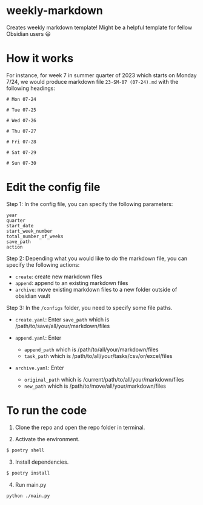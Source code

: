 # weekly-markdown

Creates weekly markdown template! Might be a helpful template for fellow Obsidian users 😃

# How it works
For instance, for week 7 in summer quarter of 2023 which starts on Monday 7/24, we would produce markdown file `23-SM-07 (07-24).md` with the following headings:

```
# Mon 07-24

# Tue 07-25

# Wed 07-26

# Thu 07-27

# Fri 07-28

# Sat 07-29

# Sun 07-30
```

# Edit the config file
Step 1: In the config file, you can specify the following parameters:
```
year
quarter
start_date
start_week_number
total_number_of_weeks
save_path
action
```

Step 2: Depending what you would like to do the markdown file, you can specify the following actions:
- `create`: create new markdown files
- `append`: append to an existing markdown files
- `archive`: move existing markdown files to a new folder outside of obsidian vault

Step 3: In the `/configs` folder, you need to specify some file paths.
- `create.yaml`: Enter `save_path` which is /path/to/save/all/your/markdown/files
- `append.yaml`: Enter 
    - `append_path` which is /path/to/all/your/markdown/files
    - `task_path` which is /path/to/all/your/tasks/csv/or/excel/files

- `archive.yaml`: Enter 
    - `original_path` which is /current/path/to/all/your/markdown/files
    - `new_path` which is /path/to/move/all/your/markdown/files

# To run the code
1. Clone the repo and open the repo folder in terminal.

2. Activate the environment.

```bash
$ poetry shell
```

3. Install dependencies.

```bash
$ poetry install
```
4. Run main.py
```
python ./main.py
```
